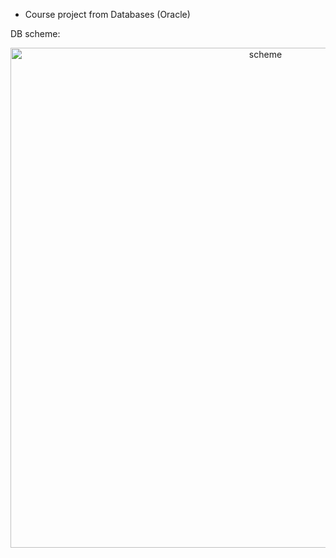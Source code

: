 
* Course project from Databases (Oracle)

DB scheme:

<img src="https://drive.google.com/uc?export=view&id=1h7Tc6JxReT4ZiDeT19KVg_3q7xNd8JvW" alt="scheme" width="800" style="text-align: center;" />